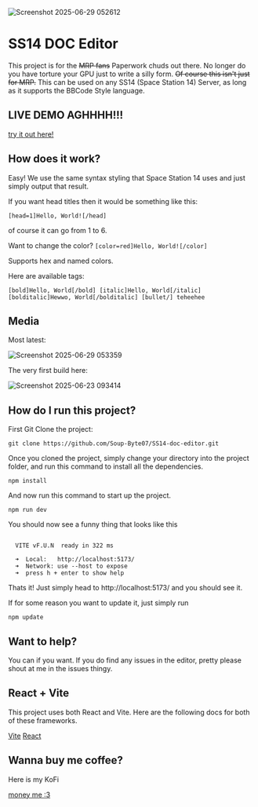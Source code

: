 

![Screenshot 2025-06-29 052612](https://github.com/user-attachments/assets/460a70c0-3b4f-4a47-b0da-378994b3fd4d)

# SS14 DOC Editor

This project is for the <del>MRP fans</del> Paperwork chuds out there. No longer do you have torture your GPU just to write
a silly form. <del>Of course this isn't just for MRP.</del> This can be used on any SS14 (Space Station 14) Server, as long as it supports
the BBCode Style language.

## LIVE DEMO AGHHHH!!!

[try it out here!](https://soup-byte07.github.io/SS14-doc-editor/)

## How does it work?

Easy! We use the same syntax styling that Space Station 14 uses and just simply output that result.

If you want head titles then it would be something like this:

``
[head=1]Hello, World![/head]
``

of course it can go from 1 to 6.

Want to change the color?
``
[color=red]Hello, World![/color]
``

Supports hex and named colors.

Here are available tags:

``
[bold]Hello, World[/bold]
[italic]Hello, World[/italic]
[bolditalic]Hewwo, World[/bolditalic]
[bullet/] teheehee
``

## Media

Most latest:

![Screenshot 2025-06-29 053359](https://github.com/user-attachments/assets/074d64d5-fdff-4c33-b91d-c5cc45480e29)


The very first build here:

![Screenshot 2025-06-23 093414](https://github.com/user-attachments/assets/c177df6d-bbc5-4e07-956f-095ec567a484)

## How do I run this project?

First Git Clone the project:

`git clone https://github.com/Soup-Byte07/SS14-doc-editor.git`

Once you cloned the project, simply change your directory into the project folder,
and run this command to install all the dependencies.

`npm install`

And now run this command to start up the project.

`npm run dev`

You should now see a funny thing that looks like this

```

  VITE vF.U.N  ready in 322 ms

  ➜  Local:   http://localhost:5173/
  ➜  Network: use --host to expose
  ➜  press h + enter to show help

```

Thats it! Just simply head to http://localhost:5173/ and you should see it.

If for some reason you want to update it, just simply run

`npm update`

## Want to help?

You can if you want.
If you do find any issues in the editor, pretty please shout at me in the issues thingy.

## React + Vite

This project uses both React and Vite. Here are the following docs for both of these frameworks.

[Vite](https://vite.dev/)
[React](https://react.dev/)


## Wanna buy me coffee?

Here is my KoFi

[money me :3](https://ko-fi.com/soupbyte)


